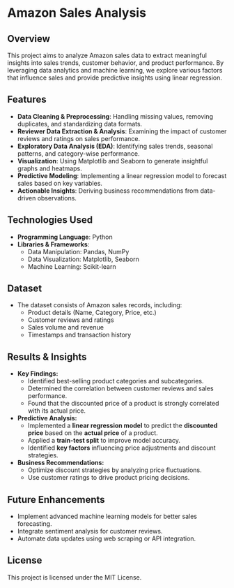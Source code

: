 # Amazon Sales Analysis

## Overview
This project aims to analyze Amazon sales data to extract meaningful insights into sales trends, customer behavior, and product performance. By leveraging data analytics and machine learning, we explore various factors that influence sales and provide predictive insights using linear regression.

## Features
- **Data Cleaning & Preprocessing**: Handling missing values, removing duplicates, and standardizing data formats.
- **Reviewer Data Extraction & Analysis**: Examining the impact of customer reviews and ratings on sales performance.
- **Exploratory Data Analysis (EDA)**: Identifying sales trends, seasonal patterns, and category-wise performance.
- **Visualization**: Using Matplotlib and Seaborn to generate insightful graphs and heatmaps.
- **Predictive Modeling**: Implementing a linear regression model to forecast sales based on key variables.
- **Actionable Insights**: Deriving business recommendations from data-driven observations.

## Technologies Used
- **Programming Language**: Python
- **Libraries & Frameworks**:
  - Data Manipulation: Pandas, NumPy
  - Data Visualization: Matplotlib, Seaborn
  - Machine Learning: Scikit-learn

## Dataset
- The dataset consists of Amazon sales records, including:
  - Product details (Name, Category, Price, etc.)
  - Customer reviews and ratings
  - Sales volume and revenue
  - Timestamps and transaction history

## Results & Insights
- **Key Findings:**
  - Identified best-selling product categories and subcategories.
  - Determined the correlation between customer reviews and sales performance.
  - Found that the discounted price of a product is strongly correlated with its actual price.
- **Predictive Analysis:**
  - Implemented a **linear regression model** to predict the **discounted price** based on the **actual price** of a product.
  - Applied a **train-test split** to improve model accuracy.
  - Identified **key factors** influencing price adjustments and discount strategies.
- **Business Recommendations:**
  - Optimize discount strategies by analyzing price fluctuations.
  - Use customer ratings to drive product pricing decisions.

## Future Enhancements
- Implement advanced machine learning models for better sales forecasting.
- Integrate sentiment analysis for customer reviews.
- Automate data updates using web scraping or API integration.

## License
This project is licensed under the MIT License.

